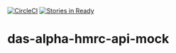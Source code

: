 [![CircleCI](https://circleci.com/gh/UKGovernmentBEIS/das-alpha-client-mock.svg?style=svg)](https://circleci.com/gh/UKGovernmentBEIS/das-alpha-client-mock)
[![Stories in Ready](https://badge.waffle.io/UKGovernmentBEIS/das-alpha-client-mock.png?label=ready&title=Ready)](https://waffle.io/UKGovernmentBEIS/das-alpha-client-mock)
# das-alpha-hmrc-api-mock
